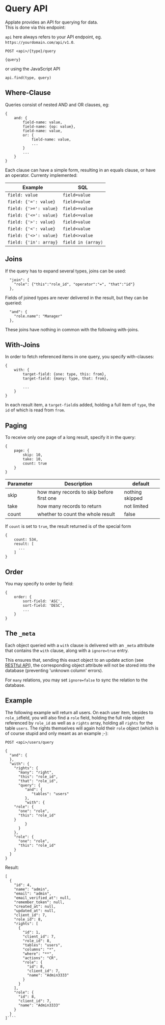 # Query API

Applate provides an API for querying for data.  
This is done via this endpoint:

``api`` here always refers to your API endpoint, eg. 
`https://yourdomain.com/api/v1.0`.

````
POST <api>/{type}/query

{query}
````
or using the JavaScript API
````
api.find(type, query)
````

## Where-Clause

Queries consist of nested AND and OR clauses, eg:
````
{
    and: {
        field-name: value,
        field-name: {op: value},
        field-name: value,
        or: {
            field-name: value,
            ...
        }
        ...
    }
}               
````
Each clause can have a simple form, resulting in an equals clause, 
or have an operator. Currenty implemented:

|Example|SQL|
|---|---|
|``field: value``|``field=value``|
|``field: {'=': value}``|``field=value``|
|``field: {'>=': value}``|``field>=value``|
|``field: {'<=': value}``|``field<=value``|
|``field: {'>': value}``|``field>value``|
|``field: {'<': value}``|``field<value``|
|``field: {'<>': value}``|``field<>value``|
|``field: {'in': array}``|``field in (array)``|


## Joins
If the query has to expand several types, joins can be used:
````
  "join": {
    "role": {"this":"role_id", "operator":"=", "that":"id"}
  },
````
Fields of joined types are never delivered in the result, 
but they can be queried:
````
  "and": {
    "role.name": "Manager"
  },
````
These joins have nothing in common with the following with-joins.

## With-Joins

In order to fetch referenced items in one query, 
you specify with-clauses:
````
{
    with: {
        target-field: {one: type, this: from},
        target-field: {many: type, that: from},

        ...
    }
}               
````
In each result item, a `target-field`is added, holding 
a full item of ``type``, the `id` of which is read 
from ``from``.

## Paging

To receive only one page of a long result, specify it in the query:
````
{
    page: {
        skip: 10,
        take: 10,
        count: true
    }
}               
````

|Parameter|Description|default|
|---|---|---|
|skip|how many records to skip before first one|nothing skipped|
|take|how many records to return|not limited|
|count|whether to count the whole result|false|

If `count` is set to `true`, the result returned is of the special form

````
{
    count: 534,
    result: [
      ...
    ]
}               
````


## Order

You may specify to order by field:

````
{
    order: {
        sort-field: 'ASC',
        sort-field: 'DESC',
        ...
    }
}               
````

## The `_meta`

Each object queried with a `with` clause is delivered with an `_meta` attribute that contains the `with` clause, along with a `ignore=true` entry. 

This ensures that, sending this exact object to an update action (see [RESTful API](REST.md)), the corresponding object attribute will not be stored into the database (preventing 'unknown column' errors).

For `many` relations, you may set `ignore=false` to sync the relation to the database.

## Example

The following example will return all users.
On each user item, besides to ``role_id``field, you will also find 
a `role` field, holding the full role object referenced
by ``role_id`` as well as a ``rights`` array, holding all ``rights`` 
for the table ``users``. The rights themselves will again hold their 
``role`` object (which is of course stupid and only meant as an example ;-): 

````
POST <api>/users/query

{
  "and": {
  },
  "with": {
    "rights": {
      "many": "right",
      "this": "role_id",
      "that": "role_id",
      "query": {
         "and": {
            "tables": "users"
         },
         "with": {
    "role": {
      "one": "role",
      "this": "role_id"
    }
         }
      }
    },
    "role": {
      "one": "role",
      "this": "role_id"
    }
  }
}
````

Result:

````
[
  {
    "id": 4,
    "name": "admin",
    "email": "admin",
    "email_verified_at": null,
    "remember_token": null,
    "created_at": null,
    "updated_at": null,
    "client_id": 7,
    "role_id": 8,
    "rights": [
      {
        "id": 1,
        "client_id": 7,
        "role_id": 8,
        "tables": "users",
        "columns": "*",
        "where": "**",
        "actions": "CR",
        "role": {
          "id": 8,
          "client_id": 7,
          "name": "Admin3333"
        }
      }
    ],
    "role": {
      "id": 8,
      "client_id": 7,
      "name": "Admin3333"
    }
  }
]````




